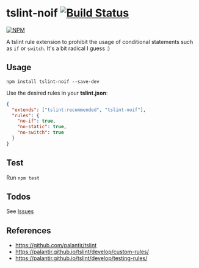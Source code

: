 # tslint-noif [![Build Status](https://travis-ci.org/anmuel/tslint-noif.svg?branch=master)](https://travis-ci.org/anmuel/tslint-noif)

 [![NPM](https://nodei.co/npm/tslint-noif.png?compact=true)](https://npmjs.com/package/tslint-noif)

A tslint rule extension to prohibit the usage of conditional statements such as `if` or `switch`.
It's a bit radical I guess :)

## Usage

`npm install tslint-noif --save-dev`

Use the desired rules in your **tslint.json**:

```json
{
  "extends": ["tslint:recommended", "tslint-noif"],
  "rules": {
    "no-if": true,
    "no-static": true,
    "no-switch": true
  }
}
```

## Test

Run `npm test`

## Todos

See [Issues](https://github.com/anmuel/tslint-noif/issues)

## References

* https://github.com/palantir/tslint
* https://palantir.github.io/tslint/develop/custom-rules/
* https://palantir.github.io/tslint/develop/testing-rules/
